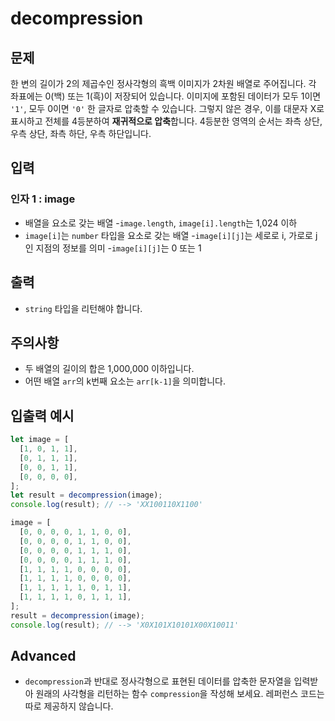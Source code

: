# decompression

## 문제

한 변의 길이가 2의 제곱수인 정사각형의 흑백 이미지가 2차원 배열로 주어집니다. 각 좌표에는 0(백) 또는 1(흑)이 저장되어 있습니다. 이미지에 포함된 데이터가 모두 1이면 `'1'`, 모두 0이면 `'0'` 한 글자로 압축할 수 있습니다. 그렇지 않은 경우, 이를 대문자 X로 표시하고 전체를 4등분하여 **재귀적으로 압축**합니다. 4등분한 영역의 순서는 좌측 상단, 우측 상단, 좌측 하단, 우측 하단입니다.

## 입력

### 인자 1 : image

- 배열을 요소로 갖는 배열 -`image.length`, `image[i].length`는 1,024 이하 
- `image[i]`는 `number` 타입을 요소로 갖는 배열 -`image[i][j]`는 세로로 i, 가로로 j인 지점의 정보를 의미 -`image[i][j]`는 0 또는 1

## 출력

- `string` 타입을 리턴해야 합니다.

## 주의사항

- 두 배열의 길이의 합은 1,000,000 이하입니다.
- 어떤 배열 `arr`의 k번째 요소는 `arr[k-1]`을 의미합니다.

## 입출력 예시

```javascript
let image = [
  [1, 0, 1, 1],
  [0, 1, 1, 1],
  [0, 0, 1, 1],
  [0, 0, 0, 0],
];
let result = decompression(image);
console.log(result); // --> 'XX100110X1100​'

image = [
  [0, 0, 0, 0, 1, 1, 0, 0],
  [0, 0, 0, 0, 1, 1, 0, 0],
  [0, 0, 0, 0, 1, 1, 1, 0],
  [0, 0, 0, 0, 1, 1, 1, 0],
  [1, 1, 1, 1, 0, 0, 0, 0],
  [1, 1, 1, 1, 0, 0, 0, 0],
  [1, 1, 1, 1, 1, 0, 1, 1],
  [1, 1, 1, 1, 0, 1, 1, 1],
];
result = decompression(image);
console.log(result); // --> 'X0X101X10101X00X10011'
```

## Advanced

- `decompression`과 반대로 정사각형으로 표현된 데이터를 압축한 문자열을 입력받아 원래의 사각형을 리턴하는 함수 `compression`을 작성해 보세요. 레퍼런스 코드는 따로 제공하지 않습니다.
